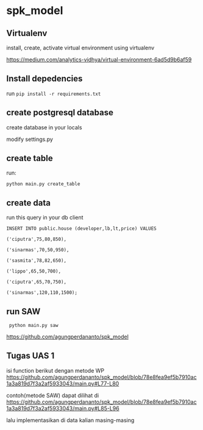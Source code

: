 
# spk_model

  

## Virtualenv

install, create, activate virtual environment using virtualenv

https://medium.com/analytics-vidhya/virtual-environment-6ad5d9b6af59

## Install depedencies
run `pip install -r requirements.txt`

  

## create postgresql database

create database in your locals

modify settings.py 
  

## create table

run:

    python main.py create_table

  

## create data

run this query in your db client

    INSERT INTO public.house (developer,lb,lt,price) VALUES
    
    ('ciputra',75,80,850),
    
    ('sinarmas',70,50,950),
    
    ('sasmita',78,82,650),
    
    ('lippo',65,50,700),
    
    ('ciputra',65,70,750),
    
    ('sinarmas',120,110,1500);


## run SAW

     python main.py saw

https://github.com/agungperdananto/spk_model

## Tugas UAS 1
isi function berikut dengan metode WP
https://github.com/agungperdananto/spk_model/blob/78e8fea9ef5b7910ac1a3a819d7f3a2af5933043/main.py#L77-L80

contoh(metode SAW) dapat dilihat di 
https://github.com/agungperdananto/spk_model/blob/78e8fea9ef5b7910ac1a3a819d7f3a2af5933043/main.py#L85-L96

lalu implementasikan di data kalian masing-masing